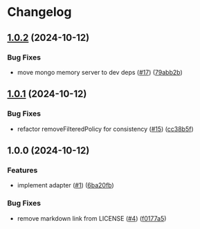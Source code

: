 # Changelog

## [1.0.2](https://github.com/NathanBhanji/mongodb-casbin-adapter/compare/v1.0.1...v1.0.2) (2024-10-12)


### Bug Fixes

* move mongo memory server to dev deps ([#17](https://github.com/NathanBhanji/mongodb-casbin-adapter/issues/17)) ([79abb2b](https://github.com/NathanBhanji/mongodb-casbin-adapter/commit/79abb2b670a0df4c3c6a75514c65c3e03a8f1c0c))

## [1.0.1](https://github.com/NathanBhanji/mongodb-casbin-adapter/compare/v1.0.0...v1.0.1) (2024-10-12)


### Bug Fixes

* refactor removeFilteredPolicy for consistency ([#15](https://github.com/NathanBhanji/mongodb-casbin-adapter/issues/15)) ([cc38b5f](https://github.com/NathanBhanji/mongodb-casbin-adapter/commit/cc38b5f3cb01061d5bee06baef83d27e30a7c067))

## 1.0.0 (2024-10-12)


### Features

* implement adapter ([#1](https://github.com/NathanBhanji/mongodb-casbin-adapter/issues/1)) ([6ba20fb](https://github.com/NathanBhanji/mongodb-casbin-adapter/commit/6ba20fb8e11588b992c6d32bb56ba59acf386668))


### Bug Fixes

* remove markdown link from LICENSE ([#4](https://github.com/NathanBhanji/mongodb-casbin-adapter/issues/4)) ([f0177a5](https://github.com/NathanBhanji/mongodb-casbin-adapter/commit/f0177a50ab46226ef70c022b1124e4d28757b8c5))
